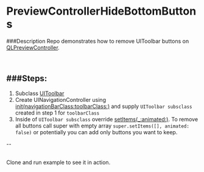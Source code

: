 # PreviewControllerHideBottomButtons

###Description
Repo demonstrates how to remove UIToolbar buttons on [QLPreviewController](https://developer.apple.com/library/ios/documentation/NetworkingInternet/Reference/QLPreviewController_Class/).

</br>

###Steps:
--
1. Subclass [UIToolbar](https://developer.apple.com/library/ios/documentation/UIKit/Reference/UIToolbar_Class/)
2. Create UINavigationController using [
init(navigationBarClass:toolbarClass:)](https://developer.apple.com/library/ios/documentation/UIKit/Reference/UINavigationController_Class/#//apple_ref/occ/instm/UINavigationController/initWithNavigationBarClass:toolbarClass:) and supply `UIToolbar subsclass` created in step 1 for `toolbarClass`
3. Inside of `UIToolbar subsclass` override [
setItems(_:animated:)](https://developer.apple.com/library/ios/documentation/UIKit/Reference/UIToolbar_Class/#//apple_ref/occ/instm/UIToolbar/setItems:animated:). To remove all buttons call super with empty array `super.setItems([], animated: false)` or potentially you can add only buttons you want to keep. 

--

</br>
Clone and run example to see it in action.